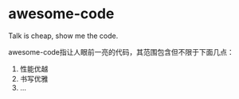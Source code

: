 # awesome-code

Talk is cheap, show me the code.

awesome-code指让人眼前一亮的代码，其范围包含但不限于下面几点：

1. 性能优越
2. 书写优雅
3. ...


